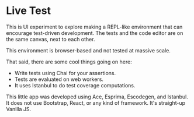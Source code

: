 # Live Test

This is UI experiment to explore making a REPL-like environment that can encourage test-driven development. The tests and the code editor are on the same canvas, next to each other.

This environment is browser-based and not tested at massive scale.

That said, there are some cool things going on here:

 * Write tests using Chai for your assertions.
 * Tests are evaluated on web workers.
 * It uses Istanbul to do test coverage computations.

This little app was developed using Ace, Esprima, Escodegen, and Istanbul. It does not use Bootstrap, React, or any kind of framework. It's straight-up Vanilla JS.
